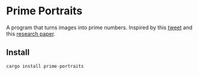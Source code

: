 # Prime Portraits

A program that turns images into prime numbers.
Inspired by this [tweet](https://twitter.com/minilek/status/1739644122959380534) and this [research paper](https://www.archive.bridgesmathart.org/2016/bridges2016-359.pdf).

## Install

```rust
cargo install prime-portraits
```
